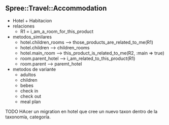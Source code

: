 Spree::Travel::Accommodation
----------------------------
* Hotel + Habitacion
* relaciones
  - R1 = i_am_a_room_for_this_product
* metodos_similares
  - hotel.children_rooms --> those_products_are_related_to_me(R1)
  - hotel.children --> children_rooms
  - hotel.main_room --> this_product_is_related_to_me(R2, :main => true)
  - room.parent_hotel --> i_am_related_to_this_product(R1)
  - room.parent --> paremt_hotel
* metodos de variante
  - adultos
  - children
  - bebes
  - check in
  - check out
  - meal plan


TODO
HAcer un migration en hotel que cree un nuevo taxon dentro de la taxonomía, categoría. 